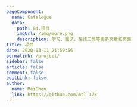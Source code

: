 ```yaml
---
pageComponent:
  name: Catalogue
  data:
    path: 04.项目
    imgUrl: /img/more.png
    description: 学习、面试、在线工具等更多文章和页面
title: 项目
date: 2020-03-11 21:50:56
permalink: /project/
sidebar: false
article: false
comment: false
editLink: false
author:
  name: MeiChen
  link: https://github.com/mtl-123
---
```

